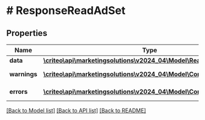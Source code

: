 # # ResponseReadAdSet

## Properties

Name | Type | Description | Notes
------------ | ------------- | ------------- | -------------
**data** | [**\criteo\api\marketingsolutions\v2024_04\Model\ReadModelReadAdSet**](ReadModelReadAdSet.md) |  | [optional]
**warnings** | [**\criteo\api\marketingsolutions\v2024_04\Model\CommonProblem[]**](CommonProblem.md) |  | [optional] [readonly]
**errors** | [**\criteo\api\marketingsolutions\v2024_04\Model\CommonProblem[]**](CommonProblem.md) |  | [optional] [readonly]

[[Back to Model list]](../../README.md#models) [[Back to API list]](../../README.md#endpoints) [[Back to README]](../../README.md)
